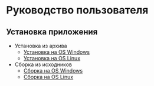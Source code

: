 # Руководство пользователя

## Установка приложения

 - Установка из архива
   - [Установка на OS Windows](/ru/user/install/dist/windows.md)
   - [Установка на OS Linux](/ru/user/install/dist/nix.md)
 - Сборка из исходников
   - [Сборка на OS Windows](/ru/user/install/source/windows.md)
   - [Сборка на OS Linux](/ru/user/install/source/nix.md)